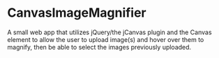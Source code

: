 # CanvasImageMagnifier
A small web app that utilizes jQuery/the jCanvas plugin and the Canvas element to allow the user to upload image(s) and hover over them to magnify, then be able to select the images previously uploaded.

